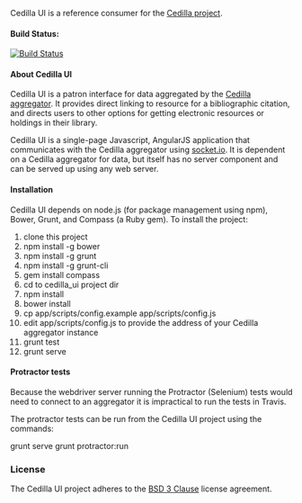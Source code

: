 Cedilla UI is a reference consumer for the [Cedilla project](https://github.com/cdlib/cedilla).

#### Build Status:
[![Build Status](https://secure.travis-ci.org/cdlib/cedilla_ui.png?branch=master)](http://travis-ci.org/cdlib/cedilla_ui)

#### About Cedilla UI

Cedilla UI is a patron interface for data aggregated by the [Cedilla aggregator](https://github.com/cdlib/cedilla). 
It provides direct linking to resource for a bibliographic citation, and directs users to other options for getting electronic resources 
or holdings in their library.

Cedilla UI is a single-page Javascript, AngularJS application that communicates with the Cedilla aggregator using [socket.io](http://socket.io).
It is dependent on a Cedilla aggregator for data, but itself has no server component and can be served up using any web server.

#### Installation

Cedilla UI depends on node.js (for package management using npm), Bower, Grunt, and Compass (a Ruby gem). To install the project:

1. clone this project
1. npm install -g bower
1. npm install -g grunt
1. npm install -g grunt-cli
1. gem install compass
1. cd to cedilla_ui project dir
1. npm install
1. bower install
1. cp app/scripts/config.example app/scripts/config.js
1. edit app/scripts/config.js to provide the address of your Cedilla aggregator instance
1. grunt test
1. grunt serve

#### Protractor tests

Because the webdriver server running the Protractor (Selenium) tests would need to connect to an aggregator 
it is impractical to run the tests in Travis.

The protractor tests can be run from the Cedilla UI project using the commands:

grunt serve
grunt protractor:run

### License

The Cedilla UI project adheres to the [BSD 3 Clause](./LICENSE.md) license agreement.
